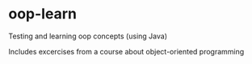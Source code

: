 # oop-learn
Testing and learning oop concepts (using Java)

Includes excercises from a course about object-oriented programming
